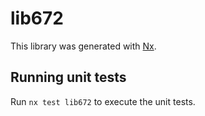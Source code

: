 # lib672

This library was generated with [Nx](https://nx.dev).

## Running unit tests

Run `nx test lib672` to execute the unit tests.

